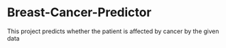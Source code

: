 # Breast-Cancer-Predictor
This project predicts whether the patient is affected by cancer by the given data
